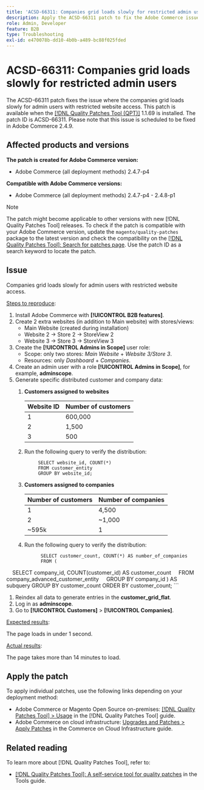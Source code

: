 ```yaml
---
title: 'ACSD-66311: Companies grid loads slowly for restricted admin users'
description: Apply the ACSD-66311 patch to fix the Adobe Commerce issue where companies grid loads slowly for admin users with restricted websites access.
role: Admin, Developer
feature: B2B
type: Troubleshooting
exl-id: e470078b-dd10-4b0b-a489-bc88f025fded
---
```

# ACSD-66311: Companies grid loads slowly for restricted admin users

The ACSD-66311 patch fixes the issue where the companies grid loads slowly for admin users with restricted website access. This patch is available when the [[!DNL Quality Patches Tool (QPT)]](/help/tools/quality-patches-tool/quality-patches-tool-to-self-serve-quality-patches.md) 1.1.69 is installed. The patch ID is ACSD-66311. Please note that this issue is scheduled to be fixed in Adobe Commerce 2.4.9.

## Affected products and versions

**The patch is created for Adobe Commerce version:**

* Adobe Commerce (all deployment methods) 2.4.7-p4

**Compatible with Adobe Commerce versions:**

* Adobe Commerce (all deployment methods) 2.4.7-p4 - 2.4.8-p1

>[!NOTE]
>
>The patch might become applicable to other versions with new [!DNL Quality Patches Tool] releases. To check if the patch is compatible with your Adobe Commerce version, update the `magento/quality-patches` package to the latest version and check the compatibility on the [[!DNL Quality Patches Tool]: Search for patches page](https://experienceleague.adobe.com/tools/commerce-quality-patches/index.html). Use the patch ID as a search keyword to locate the patch.

## Issue

Companies grid loads slowly for admin users with restricted website access.

<u>Steps to reproduce</u>:

1. Install Adobe Commerce with **[!UICONTROL B2B features]**.
1. Create 2 extra websites (in addition to Main website) with stores/views:
    * Main Website (created during installation)
    * Website 2 → Store 2 → StoreView 2
    * Website 3 → Store 3 → StoreView 3
1. Create the **[!UICONTROL Admins in Scope]** user role:
    * Scope: only two stores: *Main Website* + *Website 3/Store 3*.
    * Resources: only *Dashboard* + *Companies*.
1. Create an admin user with a role **[!UICONTROL Admins in Scope]**, for example, **adminscope**.
1. Generate specific distributed customer and company data:
   1. **Customers assigned to websites**
      
      | Website ID | Number of customers |
      |------------|---------------------|
      | 1          | 600,000             |
      | 2          | 1,500               |
      | 3          | 500                 |

      
   1. Run the following query to verify the distribution:

       ```
            SELECT website_id, COUNT(*) 
            FROM customer_entity 
            GROUP BY website_id; 
       ```
       
   1. **Customers assigned to companies**

      | Number of customers | Number of companies |
      |---------------------|---------------------|
      | 1                   | 4,500               |
      | 2                   | ~1,000              |
      | ~595k               | 1                   |

   1. Run the following query to verify the distribution:

      ```
            SELECT customer_count, COUNT(*) AS number_of_companies
            FROM (
            SELECT company_id, COUNT(customer_id) AS customer_count
            FROM company_advanced_customer_entity
            GROUP BY company_id
            ) AS subquery
            GROUP BY customer_count
            ORDER BY customer_count; 
      ```

1. Reindex all data to generate entries in the **customer_grid_flat**.
1. Log in as **adminscope**.
1. Go to **[!UICONTROL Customers]** > **[!UICONTROL Companies]**.

<u>Expected results</u>:

The page loads in under 1 second.

<u>Actual results</u>:

The page takes more than 14 minutes to load.

## Apply the patch

To apply individual patches, use the following links depending on your deployment method:

* Adobe Commerce or Magento Open Source on-premises: [[!DNL Quality Patches Tool] > Usage](/help/tools/quality-patches-tool/usage.md) in the [!DNL Quality Patches Tool] guide.
* Adobe Commerce on cloud infrastructure: [Upgrades and Patches > Apply Patches](https://experienceleague.adobe.com/docs/commerce-cloud-service/user-guide/develop/upgrade/apply-patches.html) in the Commerce on Cloud Infrastructure guide.

## Related reading

To learn more about [!DNL Quality Patches Tool], refer to:

* [[!DNL Quality Patches Tool]: A self-service tool for quality patches](/help/tools/quality-patches-tool/quality-patches-tool-to-self-serve-quality-patches.md) in the Tools guide.
